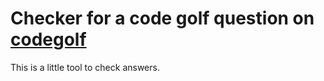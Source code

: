# Checker for a code golf question on [codegolf](https://codegolf.stackexchange.com/)

This is a little tool to check answers.
